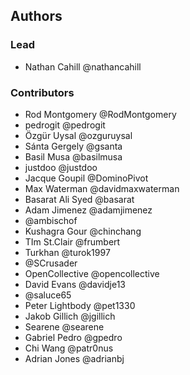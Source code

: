 ## Authors

### Lead

 - Nathan Cahill @nathancahill

### Contributors

 - Rod Montgomery @RodMontgomery
 - pedrogit @pedrogit
 - Özgür Uysal @ozguruysal
 - Sánta Gergely @gsanta
 - Basil Musa @basilmusa
 - justdoo @justdoo
 - Jacque Goupil @DominoPivot
 - Max Waterman @davidmaxwaterman
 - Basarat Ali Syed @basarat
 - Adam Jimenez @adamjimenez
 - @ambischof
 - Kushagra Gour @chinchang
 - TIm St.Clair @frumbert
 - Turkhan @turok1997
 - @SCrusader
 - OpenCollective @opencollective
 - David Evans @davidje13
 - @saluce65
 - Peter Lightbody @pet1330
 - Jakob Gillich @jgillich
 - Searene @searene
 - Gabriel Pedro @gpedro
 - Chi Wang @patr0nus
 - Adrian Jones @adrianbj
